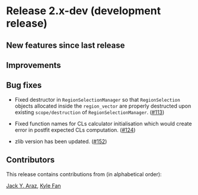 # Release 2.x-dev (development release)

## New features since last release

## Improvements

## Bug fixes

 * Fixed destructor in `RegionSelectionManager` so that `RegionSelection` 
   objects allocated inside the `region_vector` are properly destructed upon 
   existing `scope/destruction` of `RegionSelectionManager`.
   ([#113](https://github.com/MadAnalysis/madanalysis5/pull/113))

 * Fixed function names for CLs calculator initialisation which would create 
   error in postfit expected CLs computation.
   ([#124](https://github.com/MadAnalysis/madanalysis5/pull/124))

 * zlib version has been updated.
   ([#152](https://github.com/MadAnalysis/madanalysis5/pull/152))

## Contributors

This release contains contributions from (in alphabetical order):

[Jack Y. Araz](https://github.com/jackaraz), [Kyle Fan](https://github.com/kfan326)
